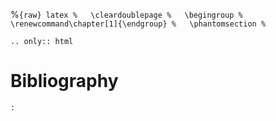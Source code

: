 %```{raw} latex
%   \cleardoublepage
%   \begingroup
%   \renewcommand\chapter[1]{\endgroup}
%   \phantomsection
%```

```{eval-rst}
.. only:: html
```

# Bibliography

```{bibliography} latex_templates/refs.bib
:
```